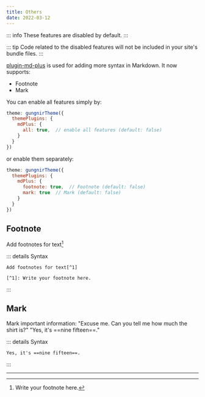 ```yaml
---
title: Others
date: 2022-03-12
---
```


::: info
These features are disabled by default.
:::

::: tip
Code related to the disabled features will not be included in your site's bundle files.
:::

[plugin-md-plus](/plugins/md-plus) is used for adding more syntax in Markdown. It now supports:

- Footnote
- Mark

You can enable all features simply by:

```js
theme: gungnirTheme({
  themePlugins: {
    mdPlus: {
      all: true,  // enable all features (default: false)
    }
  }
})
```

or enable them separately:

```js
theme: gungnirTheme({
  themePlugins: {
    mdPlus: {
      footnote: true,  // Footnote (default: false)
      mark: true  // Mark (default: false)
    }
  }
})
```

## Footnote

Add footnotes for text[^1]

::: details Syntax
```
Add footnotes for text[^1]

[^1]: Write your footnote here.
```
:::


## Mark

Mark important information: "Excuse me. Can you tell me how much the shirt is?" "Yes, it's ==nine fifteen==."

::: details Syntax
```
Yes, it's ==nine fifteen==.
```
:::

---

[^1]: Write your footnote here.

